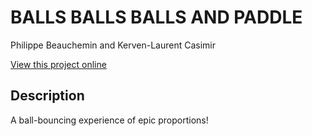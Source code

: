 # BALLS BALLS BALLS AND PADDLE

Philippe Beauchemin and Kerven-Laurent Casimir

[View this project online](https://philippe-bn.github.io/cart253/topics/functions/functions-challenge)

## Description

A ball-bouncing experience of epic proportions!